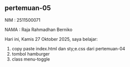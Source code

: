 ﻿## pertemuan-05

NIM : 2511500071<br>

NAMA : Raja Rahmadhan Berniko<br>

Hari ini, Kamis 27 Oktober 2025, saya belajar:
<ol>
  <li> copy paste index.html dan sty;e.css dari pertemuan-04</li>
  <li> tombol hamburger</li>
  <li> class menu-toggle</li>
</li>